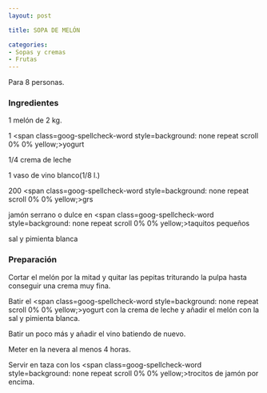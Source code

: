 ```yaml
---
layout: post

title: SOPA DE MELÓN

categories:
- Sopas y cremas
- Frutas
---
```

Para 8 personas.

<h3>Ingredientes</h3>
1 melón de 2 <span class=goog-spellcheck-word style=background: none repeat scroll 0% 0% yellow;>kg</span>.

1 <span class=goog-spellcheck-word style=background: none repeat scroll 0% 0% yellow;>yogurt</span>

1/4 crema de leche

1 vaso de vino blanco(1/8 l.)

200 <span class=goog-spellcheck-word style=background: none repeat scroll 0% 0% yellow;>grs</span>

jamón serrano o dulce en <span class=goog-spellcheck-word style=background: none repeat scroll 0% 0% yellow;>taquitos</span> pequeños

sal y pimienta blanca

<h3>Preparación</h3>
Cortar el melón por la mitad y quitar las pepitas triturando la pulpa hasta conseguir una crema muy fina.

Batir el <span class=goog-spellcheck-word style=background: none repeat scroll 0% 0% yellow;>yogur</span>t con la crema de leche y añadir el melón con la sal y pimienta blanca.

Batir un poco más y añadir el vino batiendo de nuevo.

Meter en la nevera al menos 4 horas.

Servir en taza con los <span class=goog-spellcheck-word style=background: none repeat scroll 0% 0% yellow;>trocitos</span> de jamón por encima.
